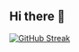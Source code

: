 ## Hi there 👋
[![GitHub Streak](https://github-readme-streak-stats.herokuapp.com/?user=anuraghazra)](https://git.io/streak-stats)
